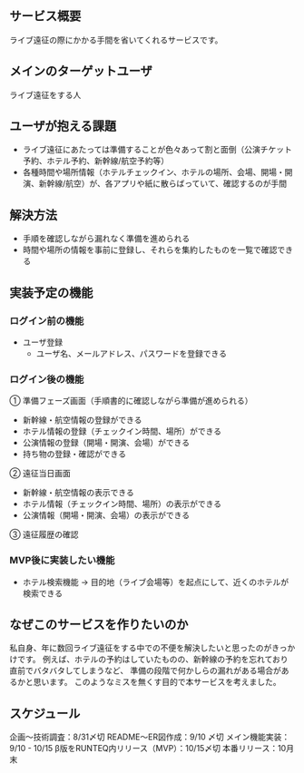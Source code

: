 ## サービス概要
ライブ遠征の際にかかる手間を省いてくれるサービスです。

## メインのターゲットユーザ
ライブ遠征をする人

## ユーザが抱える課題
- ライブ遠征にあたっては準備することが色々あって割と面倒（公演チケット予約、ホテル予約、新幹線/航空予約等）
- 各種時間や場所情報（ホテルチェックイン、ホテルの場所、会場、開場・開演、新幹線/航空）が、各アプリや紙に散らばっていて、確認するのが手間

## 解決方法
- 手順を確認しながら漏れなく準備を進められる
- 時間や場所の情報を事前に登録し、それらを集約したものを一覧で確認できる

## 実装予定の機能

### ログイン前の機能
- ユーザ登録
  - ユーザ名、メールアドレス、パスワードを登録できる

### ログイン後の機能
① 準備フェーズ画面（手順書的に確認しながら準備が進められる）
  - 新幹線・航空情報の登録ができる
  - ホテル情報の登録（チェックイン時間、場所）ができる
  - 公演情報の登録（開場・開演、会場）ができる
  - 持ち物の登録・確認ができる

② 遠征当日画面
  - 新幹線・航空情報の表示できる
  - ホテル情報（チェックイン時間、場所）の表示ができる
  - 公演情報（開場・開演、会場）の表示ができる

③ 遠征履歴の確認

### MVP後に実装したい機能
- ホテル検索機能
→ 目的地（ライブ会場等）を起点にして、近くのホテルが検索できる

## なぜこのサービスを作りたいのか
私自身、年に数回ライブ遠征をする中での不便を解決したいと思ったのがきっかけです。
例えば、ホテルの予約はしていたものの、新幹線の予約を忘れており直前でバタバタしてしまうなど、
準備の段階で何かしらの漏れがある場合があるかと思います。
このようなミスを無くす目的で本サービスを考えました。

## スケジュール
企画〜技術調査：8/31〆切
README〜ER図作成：9/10 〆切
メイン機能実装：9/10 - 10/15
β版をRUNTEQ内リリース（MVP）：10/15〆切
本番リリース：10月末
